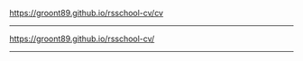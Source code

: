 https://groont89.github.io/rsschool-cv/cv
***************************************
https://groont89.github.io/rsschool-cv/
***************************************
